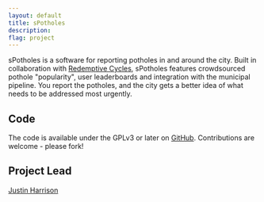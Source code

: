 ```yaml
---
layout: default
title: sPotholes
description: 
flag: project
---
```


sPotholes is a software for reporting potholes in and around the city. Built in collaboration with [Redemptive Cycles](http://www.redemptivecycles.com), sPotholes features crowdsourced pothole "popularity", user leaderboards and integration with the municipal pipeline. You report the potholes, and the city gets a better idea of what needs to be addressed most urgently.


Code
----

The code is available under the GPLv3 or later on [GitHub](https://github.com/CodeforBirmingham/spotholes). Contributions are welcome - please fork!


Project Lead
------------

[Justin Harrison](https://github.com/justinharrison)

